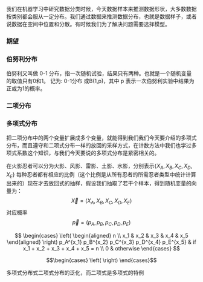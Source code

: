 我们在机器学习中研究数据分类时候，今天数据样本来推测数据形状，大多数数据按类别都会服从一定分布。我们通过数据来推测数据分布，也就是数据样子，或者说数据在空间中位置和分散。有时候我们为了解决问题需要选择模型。
### 期望


### 伯努利分布
伯努利又叫做 0-1 分布，指一次随机试验，结果只有两种。也就是一个随机变量的取值只有0和1。
记为: 0-1分布 或B(1,p)，其中 p 表示一次伯努利实验中结果为正或为1的概率。

### 二项分布

### 多项式分布
把二项分布中的两个变量扩展成多个变量，就能得到我们我们今天要介绍的多项式分布，而且遵守和二项式分布一样的放回的采样方式，在计数方法中我们也学过多项式系数这个知识，与我们今天要说的多项式分布是紧密相关的。

在火影忍者可以分为火影、风影、雷影、土影、水影，分别表示$\{X_A,X_B,X_C,X_D,X_E \}$ 每种忍者都有相应的比例（这个比例是从所有忍者的所需忍者类型中统计计算出来的）现在才去放回式的抽样，假设我们抽取了若干个样本，得到随机变量的向量为：
$$\vec{X} = (X_A,X_B,X_C,X_D,X_E)$$
对应概率
$$ \vec{p} = (p_A, p_B, p_C, p_D,p_E)$$

$$ \begin{cases}
    \left( \begin{aligned}
        n \\
        x_1 & x_2 & x_3 & x_4 & x_5
    \end{aligned} \right) p_A^{x_1} p_B^{x_2} p_C^{x_3} p_D^{x_4} p_E^{x_5} & if x_1 + x_2 + x_3 + x_4 + x_5 = n \\
    0 & otherwise 
\end{cases} $$

$$\begin{cases}
     \left( \right)
\end{cases}$$

多项式分布式二项式分布的泛化，而二项式是多项式的特例

